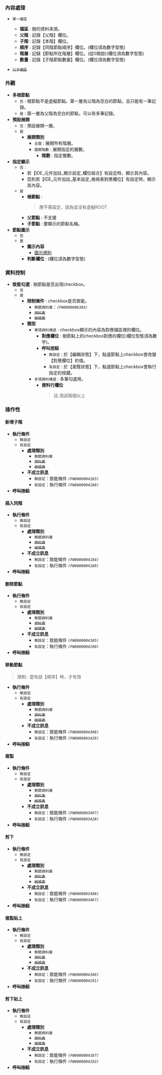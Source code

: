 ### <div id="file_container-content">內容處理</div>

* `單一檔區`
	* **檔區** : 樹的資料來源。
	* **父階** : 記錄【父階】欄位。
	* **子階** : 記錄【本階】欄位。
	* **順序** : 記錄【同階節點順序】欄位。(欄位須為數字型態)
	* **階層** : 記錄【節點所在階層】欄位。(從0開啟)(欄位須為數字型態)
	* **數量** : 記錄【子階節點數量】欄位。(欄位須為數字型態)

* ~~`父子檔區`~~

### <div id="body-exterior">外觀</div>

* **多根節點**
	* `否` : 根節點不是虛擬節點。第一層為父階為空白的節點，且只能有一筆記錄。
	* `是` : 第一層為父階為空白的節點，可以有多筆記錄。
* **預設展開**
	* `否` : 預設展開一層。
	* `是`
		* **展開類別**
			* `全展` : 展開所有階層。
			* `展開階數` : 展開指定的層數。		
				* **階數** : 指定層數。	
* **指定顯示**
	* `否` :
		* 若【IDE_元件加註_顯示設定_欄位組合】有設定時，顯示其內容。
		* 否則若【IDE_元件加註_基本設定_檢視表對應欄位】有設定時，顯示其內容。
	* `是`
		* ~~**根節點**~~ : 
			> 應不需設定，因為並沒有虛擬ROOT
		* **父節點** : 不支援			
		* **子節點** : 要顯示的節點名稱。			
* **節點圖示**
	* `否`				
	* `是`				
		* **圖示內容**
			* [圖示規則]()
		* **判斷欄位** : (欄位須為數字型態)

### <div id="body-datacontrol">資料控制</div>

* **致能勾選** : 樹節點是否出現checkbox。
	* `否`
	* `是`
		* **限制條件** : checkbox是否致能。
			* `無關資料庫`：*`(FW0000006303)`*
			* ~~`資料表`~~
			* ~~`檢視表`~~
		* **類型**	
			* `單項資料傳遞` : checkbox顯示的內容為對應檔區裡的欄位。
				* **對應欄位** : 樹節點上的checkbox對應的欄位(欄位型態須為數字)。	
				* **呼叫按鈕**
					* `無設定` : 於【編輯狀態】下，點選節點上checkbox會改變【對應欄位】的值。
					* `有設定` : 於【瀏覽狀態】下，點選節點上checkbox會執行指定的按鍵。
			* `多項資料傳遞` : 多筆勾選用。		
				* **資料行欄位**
					> 註.測試兩個以上

### <div id="body-edit">操作性</div>

#### <div id="body-edit-appendchild">新增子階</div>
* **執行條件**
	* `無設定`
	* `有設定`
		* **處理類別**
			* `無關資料庫`
			* ~~`資料表`~~
			* ~~`檢視表`~~
		* **不成立訊息**
			* `無設定`：致能條件 *`(FW0000004183)`*
			* `有設定`：執行條件 *`(FW0000004188)`*
* ~~**呼叫按鈕**~~

#### <div id="body-edit-insertsibling">插入同階</div> 
* **執行條件**
	* `無設定`
	* `有設定`
		* **處理類別**
			* `無關資料庫`
			* ~~`資料表`~~
			* ~~`檢視表`~~
		* **不成立訊息**
			* `無設定`：致能條件 *`(FW0000004184)`*
			* `有設定`：執行條件 *`(FW0000004189)`*
* ~~**呼叫按鈕**~~

#### <div id="body-edit-delete">刪除節點</div>
* **執行條件**
	* `無設定`
	* `有設定`
		* **處理類別**
			* `無關資料庫`
			* ~~`資料表`~~
			* ~~`檢視表`~~
		* **不成立訊息**
			* `無設定`：致能條件 *`(FW0000004185)`*
			* `有設定`：執行條件 *`(FW0000004190)`*
* ~~**呼叫按鈕**~~

#### <div id="body-edit-swap">移動節點</div>
> 限制 : 當有設【順序】時，才有效

* **執行條件**
	* `無設定`
	* `有設定`
		* **處理類別**
			* `無關資料庫`
			* ~~`資料表`~~
			* ~~`檢視表`~~
		* **不成立訊息**
			* `無設定`：致能條件 *`(FW0000004308)`*
			* `有設定`：執行條件 *`(FW0000003429)`*
* ~~**呼叫按鈕**~~

#### <div id="body-edit-copy">複製</div>
* **執行條件**
	* `無設定`
	* `有設定`
		* **處理類別**
			* `無關資料庫`
			* ~~`資料表`~~
			* ~~`檢視表`~~
		* **不成立訊息**
			* `無設定`：致能條件 *`(FW0000003497)`*
			* `有設定`：執行條件 *`(FW0000003428)`*
* ~~**呼叫按鈕**~~

#### <div id="body-edit-cut">剪下</div>
* **執行條件**
	* `無設定`
	* `有設定`
		* **處理類別**
			* `無關資料庫`
			* ~~`資料表`~~
			* ~~`檢視表`~~
		* **不成立訊息**
			* `無設定`：致能條件 *`(FW0000003498)`*
			* `有設定`：執行條件 *`(FW0000003467)`*
* ~~**呼叫按鈕**~~

#### <div id="body-edit-copypaste">複製貼上</div>
* **執行條件**
	* `無設定`
	* `有設定`
		* **處理類別**
			* `無關資料庫`
			* ~~`資料表`~~
			* ~~`檢視表`~~
		* **不成立訊息**
			* `無設定`：致能條件 *`(FW0000004186)`*
			* `有設定`：執行條件 *`(FW0000004191)`*
* ~~**呼叫按鈕**~~

#### <div id="body-edit-cutpaste">剪下貼上</div>
* **執行條件**
	* `無設定`
	* `有設定`
		* **處理類別**
			* `無關資料庫`
			* ~~`資料表`~~
			* ~~`檢視表`~~
		* **不成立訊息**
			* `無設定`：致能條件 *`(FW0000004187)`*
			* `有設定`：執行條件 *`(FW0000004192)`*
* ~~**呼叫按鈕**~~
